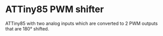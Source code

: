 # ATTiny85 PWM shifter
ATTiny85 with two analog inputs which are converted to 2 PWM outputs that are 180° shifted.